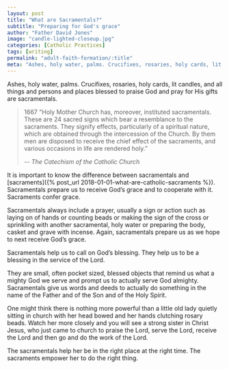 ```yaml
---
layout: post
title: "What are Sacramentals?"
subtitle: "Preparing for God's grace"
author: "Father David Jones"
image: "candle-lighted-closeup.jpg"
categories: [Catholic Practices]
tags: [writing]
permalink: "adult-faith-formation/:title"
meta: "Ashes, holy water, palms. Crucifixes, rosaries, holy cards, lit candles, and all things and persons and places blessed to praise God and pray for His gifts are sacramentals."
---
```

Ashes, holy water, palms. Crucifixes, rosaries, holy cards, lit candles, and all things and persons and places blessed to praise God and pray for His gifts are sacramentals.
<!--more-->

>1667 "Holy Mother Church has, moreover, instituted sacramentals. These are 24 sacred signs which bear a resemblance to the sacraments. They signify effects, particularly of a spiritual nature, which are obtained through the intercession of the Church. By them men are disposed to receive the chief effect of the sacraments, and various occasions in life are rendered holy.”
>
> -- <cite>The Catechism of the Catholic Church</cite>

It is important to know the difference between sacramentals and [sacraments]({% post_url 2018-01-01-what-are-catholic-sacraments %}). Sacramentals prepare us to receive God’s grace and to cooperate with it. Sacraments confer grace.

Sacramentals always include a prayer, usually a sign or action such as laying on of hands or counting beads or making the sign of the cross or sprinkling with another sacramental, holy water or preparing the body, casket and grave with incense. Again, sacramentals prepare us as we hope to next receive God’s grace.

Sacramentals help us to call on God’s blessing. They help us to be a blessing in the service of the Lord.

They are small, often pocket sized, blessed objects that remind us what a mighty God we serve and prompt us to actually serve God almighty. Sacramentals give us words and deeds to actually do something in the name of the Father and of the Son and of the Holy Spirit.

One might think there is nothing more powerful than a little old lady quietly sitting in church with her head bowed and her hands clutching rosary beads. Watch her more closely and you will see a strong sister in Christ Jesus, who just came to church to praise the Lord, serve the Lord, receive the Lord and then go and do the work of the Lord.

The sacramentals help her be in the right place at the right time. The sacraments empower her to do the right thing.